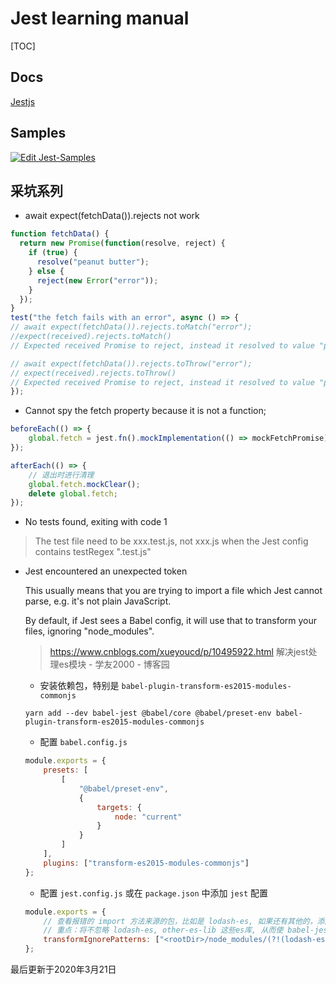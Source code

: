 # Jest learning manual
[TOC]

## Docs
[Jestjs](https://jestjs.io/zh-Hans/)

## Samples
[![Edit Jest-Samples](https://codesandbox.io/static/img/play-codesandbox.svg)](https://codesandbox.io/s/weathered-cdn-sjxck?fontsize=14&hidenavigation=1&theme=dark)

## 采坑系列

- await expect(fetchData()).rejects not work
```javascript
function fetchData() {
  return new Promise(function(resolve, reject) {
    if (true) {
      resolve("peanut butter");
    } else {
      reject(new Error("error"));
    }
  });
}
test("the fetch fails with an error", async () => {
// await expect(fetchData()).rejects.toMatch("error");
//expect(received).rejects.toMatch()
// Expected received Promise to reject, instead it resolved to value "peanut butter"

// await expect(fetchData()).rejects.toThrow("error");
// expect(received).rejects.toThrow()
// Expected received Promise to reject, instead it resolved to value "peanut butter"
});
```

- Cannot spy the fetch property because it is not a function;
```javascript
beforeEach(() => {
	global.fetch = jest.fn().mockImplementation(() => mockFetchPromise);
});

afterEach(() => {
    // 退出时进行清理
    global.fetch.mockClear();
    delete global.fetch;
});
```

- No tests found, exiting with code 1
> The test file need to be xxx.test.js, not xxx.js when the Jest config contains testRegex ".test.js"

- Jest encountered an unexpected token
  
  This usually means that you are trying to import a file which Jest cannot parse, e.g. it's not plain JavaScript.
  
  By default, if Jest sees a Babel config, it will use that to transform your files, ignoring "node_modules".
  
    > https://www.cnblogs.com/xueyoucd/p/10495922.html 解决jest处理es模块 - 学友2000 - 博客园

    - 安装依赖包，特别是 `babel-plugin-transform-es2015-modules-commonjs`
    ```shell script
    yarn add --dev babel-jest @babel/core @babel/preset-env babel-plugin-transform-es2015-modules-commonjs
    ```
    - 配置 `babel.config.js`
    ```javascript
    module.exports = {
        presets: [
            [
                "@babel/preset-env",
                {
                    targets: {
                        node: "current"
                    }
                }
            ]
        ],
        plugins: ["transform-es2015-modules-commonjs"]
    };
    ```
    - 配置 `jest.config.js` 或在 `package.json` 中添加 `jest` 配置
    ```javascript
    module.exports = {
        // 查看报错的 import 方法来源的包，比如是 lodash-es, 如果还有其他的，添加到 other-es-lib 的位置
        // 重点：将不忽略 lodash-es, other-es-lib 这些es库, 从而使 babel-jest 去处理它们
        transformIgnorePatterns: ["<rootDir>/node_modules/(?!(lodash-es|other-es-lib))"]
    };
    ```

最后更新于2020年3月21日

[^footnote]: timestamp-最后更新于2020年3月21日
